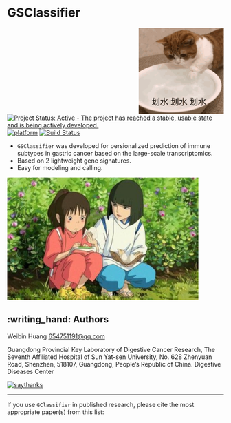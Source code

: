 
# GSClassifier

<img src="https://github.com/huangwb8/test_file/blob/master/GSClassifier/cat.gif?raw=true" height="200" align="right" />

[![Project Status: Active - The project has reached a stable, usable
state and is being actively
developed.](http://www.repostatus.org/badges/latest/active.svg)](http://www.repostatus.org/#active)
[![platform](http://www.bioconductor.org/shields/availability/devel/clusterProfiler.svg)](https://www.bioconductor.org/packages/devel/bioc/html/clusterProfiler.html#archives)
[![Build
Status](http://www.bioconductor.org/shields/build/devel/bioc/clusterProfiler.svg)](https://bioconductor.org/checkResults/devel/bioc-LATEST/clusterProfiler/)

-   `GSClassifier` was developed for persionalized prediction of immune
    subtypes in gastric cancer based on the large-scale transcriptomics.
-   Based on 2 lightweight gene signatures.
-   Easy for modeling and calling.

<img src="https://github.com/huangwb8/test_file/blob/master/GSClassifier/people.jpg?raw=true" width="445"/>

## :writing\_hand: Authors

Weibin Huang <654751191@qq.com>

Guangdong Provincial Key Laboratory of Digestive Cancer Research, The
Seventh Affiliated Hospital of Sun Yat-sen University, No. 628 Zhenyuan
Road, Shenzhen, 518107, Guangdong, People’s Republic of China. Digestive
Diseases Center

[![saythanks](https://img.shields.io/badge/say-thanks-ff69b4.svg)](https://github.com/huangwb8/test_file/blob/master/GSClassifier/pay.jpg?raw=true)

------------------------------------------------------------------------

If you use `GClassifier` in published research, please cite the most
appropriate paper(s) from this list:
